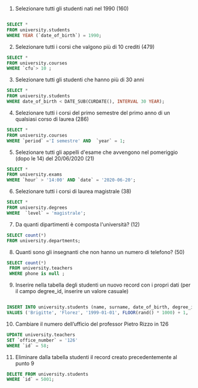 1. Selezionare tutti gli studenti nati nel 1990 (160)

```sql

SELECT *
FROM university.students
WHERE YEAR (`date_of_birth`) = 1990;

```

2. Selezionare tutti i corsi che valgono più di 10 crediti (479)

```sql
SELECT *
FROM university.courses
WHERE `cfu`> 10 ;

```

3. Selezionare tutti gli studenti che hanno più di 30 anni

```sql
SELECT *
FROM university.students
WHERE date_of_birth < DATE_SUB(CURDATE(), INTERVAL 30 YEAR);
```

4. Selezionare tutti i corsi del primo semestre del primo anno di un qualsiasi corso di
   laurea (286)

```sql
SELECT *
FROM university.courses
WHERE `period` ='I semestre' AND  `year` = 1;

```

5. Selezionare tutti gli appelli d'esame che avvengono nel pomeriggio (dopo le 14) del
   20/06/2020 (21)

```sql
SELECT *
FROM university.exams
WHERE `hour` > '14:00' AND `date` = '2020-06-20';
```

6. Selezionare tutti i corsi di laurea magistrale (38)

```sql
SELECT *
FROM university.degrees
WHERE  `level` = 'magistrale';

```

7. Da quanti dipartimenti è composta l'università? (12)

```sql
SELECT count(*)
FROM university.departments;
```

8. Quanti sono gli insegnanti che non hanno un numero di telefono? (50)

```sql
SELECT count(*)
 FROM university.teachers
 WHERE phone is null ;

```

9. Inserire nella tabella degli studenti un nuovo record con i propri dati (per il campo
   degree_id, inserire un valore casuale)

```sql

INSERT INTO university.students (name, surname, date_of_birth, degree_id, fiscal_code, registration_number, enrolment_date, email)
VALUES ('Brigitte', 'Florez', '1999-01-01', FLOOR(rand() * 1000) + 1, 'AAA', '123','1999-01-01','ciao@hotmail.com');

```

10. Cambiare il numero dell’ufficio del professor Pietro Rizzo in 126

```sql
UPDATE university.teachers
SET `office_number` = '126'
WHERE `id` = 58;
```

11. Eliminare dalla tabella studenti il record creato precedentemente al punto 9

```sql
DELETE FROM university.students
WHERE `id` = 5001;

```
